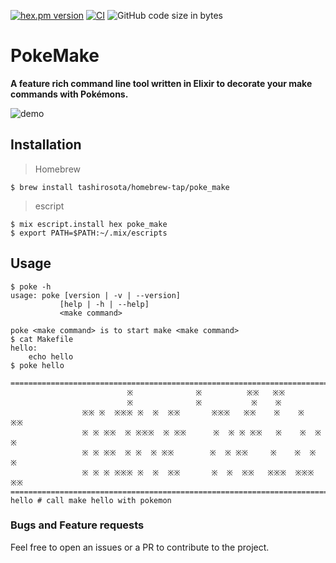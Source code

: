 <!-- @format -->

[![hex.pm version](https://img.shields.io/hexpm/v/ltsv.svg)](https://hex.pm/packages/poke_make)
[![CI](https://github.com/tashirosota/poke_make/actions/workflows/ci.yml/badge.svg)](https://github.com/tashirosota/poke_make/actions/workflows/ci.yml)
![GitHub code size in bytes](https://img.shields.io/github/languages/code-size/tashirosota/poke_make)

# PokeMake

**A feature rich command line tool written in Elixir to decorate your make commands with Pokémons.**

![demo](https://user-images.githubusercontent.com/33741858/150304582-60997dd7-83ee-444c-afe9-ad315d1b38e7.gif)

## Installation

> Homebrew

```
$ brew install tashirosota/homebrew-tap/poke_make
```

> escript

```
$ mix escript.install hex poke_make
$ export PATH=$PATH:~/.mix/escripts
```

## Usage

```
$ poke -h
usage: poke [version | -v | --version]
           [help | -h | --help]
           <make command>

poke <make command> is to start make <make command>
$ cat Makefile
hello:
	echo hello
$ poke hello

=====================================================================================
                          ※              ※          ※※   ※※
                          ※              ※           ※    ※
                ※※ ※  ※※※ ※  ※  ※※       ※※※   ※※    ※    ※   ※※
                ※ ※ ※※  ※ ※※※  ※ ※※      ※  ※ ※ ※※   ※    ※  ※  ※
                ※ ※ ※※  ※ ※  ※ ※※        ※  ※ ※※     ※    ※  ※  ※
                ※ ※ ※ ※※※ ※  ※  ※※       ※  ※  ※※   ※※※  ※※※  ※※
=====================================================================================
hello # call make hello with pokemon
```

### Bugs and Feature requests

Feel free to open an issues or a PR to contribute to the project. 


